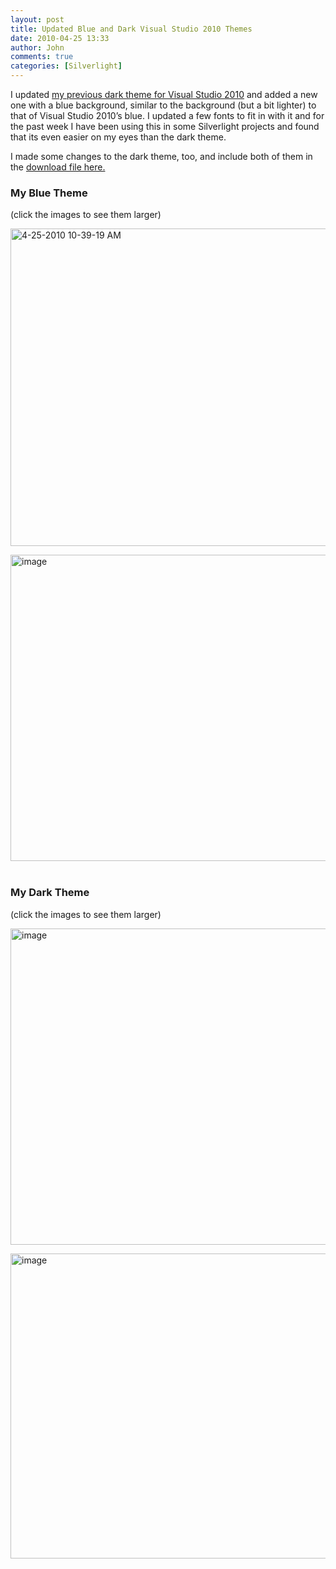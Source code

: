 ```yaml
---
layout: post
title: Updated Blue and Dark Visual Studio 2010 Themes
date: 2010-04-25 13:33
author: John
comments: true
categories: [Silverlight]
---
```

<p>I updated <a href="/silverlight/my-visual-studio-2010-dark-theme/">my previous dark theme for Visual Studio 2010</a> and added a new one with a blue background, similar to the background (but a bit lighter) to that of Visual Studio 2010’s blue. I updated a few fonts to fit in with it and for the past week I have been using this in some Silverlight projects and found that its even easier on my eyes than the dark theme. </p>  <p>I made some changes to the dark theme, too, and include both of them in the <a href="http://images.johnpapa.net/wp-content/uploads/files/downloads/Papa-VS2010-Themes.zip">download file here.</a></p>  <h3><strong>My Blue Theme</strong></h3>  <p>(click the images to see them larger)</p>  <p><a href="http://images.johnpapa.net/wp-content/uploads/files/media/image/WindowsLiveWriter/UpdatedBlueandDarkVisualStudio2010Themes_93A3/4-25-2010%2010-39-19%20AM_2.png" target="_blank"><img style="border-bottom: 0px; border-left: 0px; display: inline; border-top: 0px; border-right: 0px" title="4-25-2010 10-39-19 AM" border="0" alt="4-25-2010 10-39-19 AM" src="http://images.johnpapa.net/wp-content/uploads/files/media/image/WindowsLiveWriter/UpdatedBlueandDarkVisualStudio2010Themes_93A3/4-25-2010%2010-39-19%20AM_thumb.png" width="575" height="508" /></a> </p>  <p><a href="http://images.johnpapa.net/wp-content/uploads/files/media/image/WindowsLiveWriter/UpdatedBlueandDarkVisualStudio2010Themes_93A3/image_4.png" target="_blank"><img style="border-bottom: 0px; border-left: 0px; display: inline; margin-left: 0px; border-top: 0px; margin-right: 0px; border-right: 0px" title="image" border="0" alt="image" src="http://images.johnpapa.net/wp-content/uploads/files/media/image/WindowsLiveWriter/UpdatedBlueandDarkVisualStudio2010Themes_93A3/image_thumb_1.png" width="572" height="490" /></a>&#160;</p>  <h3><strong>My Dark Theme</strong></h3>  <p>(click the images to see them larger)</p>  <p><a href="http://images.johnpapa.net/wp-content/uploads/files/media/image/WindowsLiveWriter/UpdatedBlueandDarkVisualStudio2010Themes_93A3/image_16.png" target="_blank"><img style="border-bottom: 0px; border-left: 0px; display: inline; border-top: 0px; border-right: 0px" title="image" border="0" alt="image" src="http://images.johnpapa.net/wp-content/uploads/files/media/image/WindowsLiveWriter/UpdatedBlueandDarkVisualStudio2010Themes_93A3/image_thumb_7.png" width="567" height="506" /></a> </p>  <p><a href="http://images.johnpapa.net/wp-content/uploads/files/media/image/WindowsLiveWriter/UpdatedBlueandDarkVisualStudio2010Themes_93A3/image_14.png" target="_blank"><img style="border-bottom: 0px; border-left: 0px; display: inline; border-top: 0px; border-right: 0px" title="image" border="0" alt="image" src="http://images.johnpapa.net/wp-content/uploads/files/media/image/WindowsLiveWriter/UpdatedBlueandDarkVisualStudio2010Themes_93A3/image_thumb_6.png" width="563" height="488" /></a></p>

